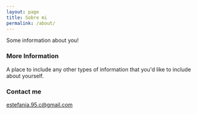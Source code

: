 ```yaml
---
layout: page
title: Sobre mi
permalink: /about/
---
```


Some information about you!

### More Information

A place to include any other types of information that you'd like to include about yourself.

### Contact me

[estefania.95.c@gmail.com](mailto:estefania.95.c@gmail.com)
